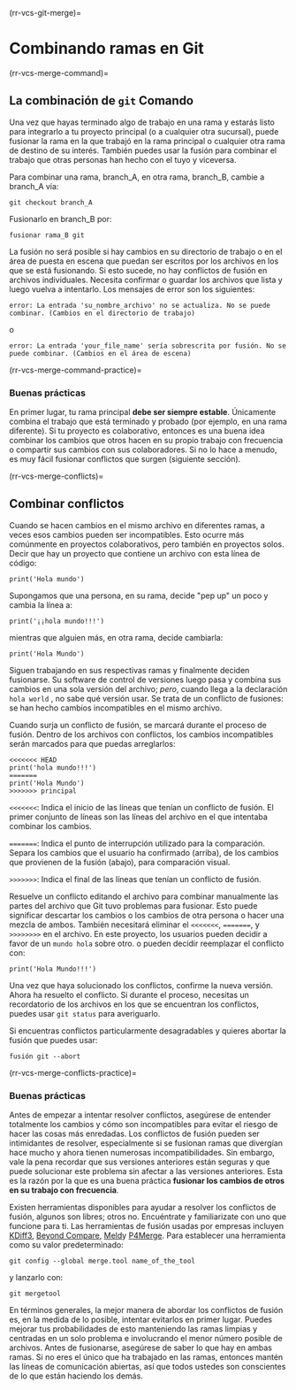 (rr-vcs-git-merge)=
# Combinando ramas en Git

(rr-vcs-merge-command)=
## La combinación de `git` Comando

Una vez que hayas terminado algo de trabajo en una rama y estarás listo para integrarlo a tu proyecto principal (o a cualquier otra sucursal), puede fusionar la rama en la que trabajó en la rama principal o cualquier otra rama de destino de su interés. También puedes usar la fusión para combinar el trabajo que otras personas han hecho con el tuyo y viceversa.

Para combinar una rama, branch_A, en otra rama, branch_B, cambie a branch_A vía:
```
git checkout branch_A
```
Fusionarlo en branch_B por:

```
fusionar rama_B git
```

La fusión no será posible si hay cambios en su directorio de trabajo o en el área de puesta en escena que puedan ser escritos por los archivos en los que se está fusionando. Si esto sucede, no hay conflictos de fusión en archivos individuales. Necesita confirmar o guardar los archivos que lista y luego vuelva a intentarlo. Los mensajes de error son los siguientes:

```
error: La entrada 'su_nombre_archivo' no se actualiza. No se puede combinar. (Cambios en el directorio de trabajo)
```

o

```
error: La entrada 'your_file_name' sería sobrescrita por fusión. No se puede combinar. (Cambios en el área de escena)
```

(rr-vcs-merge-command-practice)=
### Buenas prácticas

En primer lugar, tu rama principal **debe ser siempre estable**. Únicamente combina el trabajo que está terminado y probado (por ejemplo, en una rama diferente). Si tu proyecto es colaborativo, entonces es una buena idea combinar los cambios que otros hacen en su propio trabajo con frecuencia o compartir sus cambios con sus colaboradores. Si no lo hace a menudo, es muy fácil fusionar conflictos que surgen (siguiente sección).

(rr-vcs-merge-conflicts)=
## Combinar conflictos

Cuando se hacen cambios en el mismo archivo en diferentes ramas, a veces esos cambios pueden ser incompatibles. Esto ocurre más comúnmente en proyectos colaborativos, pero también en proyectos solos. Decir que hay un proyecto que contiene un archivo con esta línea de código:

```
print('Hola mundo')
```

Supongamos que una persona, en su rama, decide "pep up" un poco y cambia la línea a:

```
print('¡¡hola mundo!!!')
```

mientras que alguien más, en otra rama, decide cambiarla:

```
print('Hola Mundo')
```

Siguen trabajando en sus respectivas ramas y finalmente deciden fusionarse. Su software de control de versiones luego pasa y combina sus cambios en una sola versión del archivo; *pero*, cuando llega a la declaración `hola world` , no sabe qué versión usar. Se trata de un conflicto de fusiones: se han hecho cambios incompatibles en el mismo archivo.

Cuando surja un conflicto de fusión, se marcará durante el proceso de fusión. Dentro de los archivos con conflictos, los cambios incompatibles serán marcados para que puedas arreglarlos:

```
<<<<<<< HEAD
print('hola mundo!!!')
=======
print('Hola Mundo')
>>>>>>> principal
```
`<<<<<<<`: Indica el inicio de las líneas que tenían un conflicto de fusión. El primer conjunto de líneas son las líneas del archivo en el que intentaba combinar los cambios.

`=======`: Indica el punto de interrupción utilizado para la comparación. Separa los cambios que el usuario ha confirmado (arriba), de los cambios que provienen de la fusión (abajo), para comparación visual.

`>>>>>>>`: Indica el final de las líneas que tenían un conflicto de fusión.

Resuelve un conflicto editando el archivo para combinar manualmente las partes del archivo que Git tuvo problemas para fusionar. Esto puede significar descartar los cambios o los cambios de otra persona o hacer una mezcla de ambos. También necesitará eliminar el `<<<<<<<`, `=======`, y `>>>>>>>>` en el archivo. En este proyecto, los usuarios pueden decidir a favor de un `mundo hola` sobre otro. o pueden decidir reemplazar el conflicto con:

```
print('Hola Mundo!!!')
```

Una vez que haya solucionado los conflictos, confirme la nueva versión. Ahora ha resuelto el conflicto. Si durante el proceso, necesitas un recordatorio de los archivos en los que se encuentran los conflictos, puedes usar `git status` para averiguarlo.

Si encuentras conflictos particularmente desagradables y quieres abortar la fusión que puedes usar:
```
fusión git --abort
```

(rr-vcs-merge-conflicts-practice)=
### Buenas prácticas

Antes de empezar a intentar resolver conflictos, asegúrese de entender totalmente los cambios y cómo son incompatibles para evitar el riesgo de hacer las cosas más enredadas. Los conflictos de fusión pueden ser intimidantes de resolver, especialmente si se fusionan ramas que divergían hace mucho y ahora tienen numerosas incompatibilidades. Sin embargo, vale la pena recordar que sus versiones anteriores están seguras y que puede solucionar este problema sin afectar a las versiones anteriores. Esta es la razón por la que es una buena práctica **fusionar los cambios de otros en su trabajo con frecuencia**.

Existen herramientas disponibles para ayudar a resolver los conflictos de fusión, algunos son libres; otros no. Encuéntrate y familiarizate con uno que funcione para ti. Las herramientas de fusión usadas por empresas incluyen [KDiff3](http://kdiff3.sourceforge.net/), [Beyond Compare](https://www.scootersoftware.com/), [Meld](http://meldmerge.org/)y [P4Merge](https://www.perforce.com/products/helix-core-apps/merge-diff-tool-p4merge). Para establecer una herramienta como su valor predeterminado:

```
git config --global merge.tool name_of_the_tool
```

y lanzarlo con:

```
git mergetool
```

En términos generales, la mejor manera de abordar los conflictos de fusión es, en la medida de lo posible, intentar evitarlos en primer lugar. Puedes mejorar tus probabilidades de esto manteniendo las ramas limpias y centradas en un solo problema e involucrando el menor número posible de archivos. Antes de fusionarse, asegúrese de saber lo que hay en ambas ramas. Si no eres el único que ha trabajado en las ramas, entonces mantén las líneas de comunicación abiertas, así que todos ustedes son conscientes de lo que están haciendo los demás.
